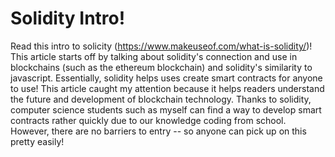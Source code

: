 # Solidity Intro!
Read this intro to solicity (https://www.makeuseof.com/what-is-solidity/)!
This article starts off by talking about solidity's connection and use in blockchains (such as the ethereum blockchain) and solidity's similarity to javascript. 
Essentially, solidity helps uses create smart contracts for anyone to use! 
This article caught my attention because it helps readers understand the future and development of blockchain technology. 
Thanks to solidity, computer science students such as myself can find a way to develop smart contracts rather quickly due to our knowledge coding from school.
However, there are no barriers to entry -- so anyone can pick up on this pretty easily!